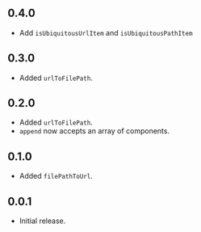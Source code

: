## 0.4.0

- Add `isUbiquitousUrlItem` and `isUbiquitousPathItem`

## 0.3.0

- Added `urlToFilePath`.

## 0.2.0

- Added `urlToFilePath`.
- `append` now accepts an array of components.

## 0.1.0

- Added `filePathToUrl`.

## 0.0.1

- Initial release.
